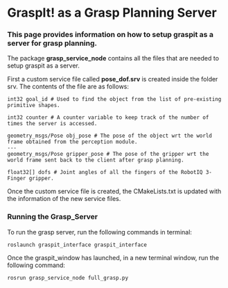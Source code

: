 # GraspIt! as a Grasp Planning Server

### This page provides information on how to setup graspit as a server for grasp planning.

The package **grasp_service_node** contains all the files that are needed to setup graspit as a server. 

First a custom service file called **pose_dof.srv** is created inside the folder srv. The contents of the file are as follows:
```
int32 goal_id # Used to find the object from the list of pre-existing primitive shapes.

int32 counter # A counter variable to keep track of the number of times the server is accessed.

geometry_msgs/Pose obj_pose # The pose of the object wrt the world frame obtained from the perception module.
---
geometry_msgs/Pose gripper_pose # The pose of the gripper wrt the world frame sent back to the client after grasp planning.

float32[] dofs # Joint angles of all the fingers of the RobotIQ 3-Finger gripper.
```

Once the custom service file is created, the CMakeLists.txt is updated with the information of the new service files.

### Running the Grasp_Server

To run the grasp server, run the following commands in terminal:
```
roslaunch graspit_interface graspit_interface
```

Once the graspit_window has launched, in a new terminal window, run the following command:

```
rosrun grasp_service_node full_grasp.py 
```
